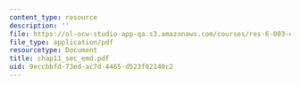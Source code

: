 ```yaml
---
content_type: resource
description: ''
file: https://ol-ocw-studio-app-qa.s3.amazonaws.com/courses/res-6-003-electromechanical-dynamics-spring-2009/9eccbbfd73edac7d4465d523f82140c2_chap11_sec_emd.pdf
file_type: application/pdf
resourcetype: Document
title: chap11_sec_emd.pdf
uid: 9eccbbfd-73ed-ac7d-4465-d523f82140c2
---
```

